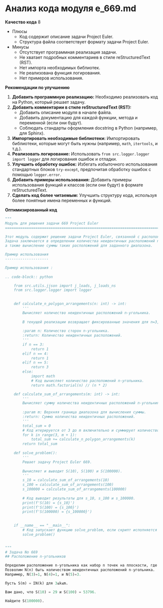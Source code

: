# Анализ кода модуля e_669.md

**Качество кода**
8
-  Плюсы
    - Код содержит описание задачи Project Euler.
    - Структура файла соответствует формату задачи Project Euler.
-  Минусы
    - Отсутствует программная реализация задачи.
    - Не хватает подробных комментариев в стиле reStructuredText (RST).
    - Нет импорта необходимых библиотек.
    - Не реализована функция логирования.
    - Нет примеров использования.

**Рекомендации по улучшению**

1.  **Добавить программную реализацию:** Необходимо реализовать код на Python, который решает задачу.
2.  **Добавить комментарии в стиле reStructuredText (RST):**
    -   Добавить описание модуля в начале файла.
    -   Добавить документацию для каждой функции, метода и переменной (если они будут).
    -   Соблюдать стандарты оформления docstring в Python (например, для Sphinx).
3.  **Импортировать необходимые библиотеки:**  Импортировать библиотеки, которые могут быть нужны (например, `math`, `itertools`, и т.д.).
4.  **Реализовать логирование:** Использовать `from src.logger.logger import logger` для логирования ошибок и отладки.
5.  **Улучшить обработку ошибок:**  Избегать избыточного использования стандартных блоков `try-except`, предпочитая обработку ошибок с помощью `logger.error`.
6.  **Добавить примеры использования:**  Добавить примеры использования функций и классов (если они будут) в формате reStructuredText.
7.  **Сделать код более читаемым:** Улучшить структуру кода, используя более понятные имена переменных и функций.

**Оптимизированный код**

```python
"""
Модуль для решения задачи 669 Project Euler
=========================================================================================

Этот модуль содержит решение задачи Project Euler, связанной с расположением n-угольников.
Задача заключается в определении количества неидентичных расположений n-угольника,
а также вычисление суммы таких расположений для заданного диапазона.

Пример использования
--------------------

Пример использования :
    
.. code-block:: python

    from src.utils.jjson import j_loads, j_loads_ns
    from src.logger.logger import logger
    
    
    def calculate_n_polygon_arrangements(n: int) -> int:
        '''
        Вычисляет количество неидентичных расположений n-угольника.
        
        В текущей реализации возвращает фиксированные значения для n=3, 4, 5, и использует формулу n!/(n * 2) для остальных.
        
        :param n: Количество сторон n-угольника.
        :return: Количество неидентичных расположений.
        '''
        if n == 3:
            return 1
        elif n == 4:
            return 1
        elif n == 5:
            return 3
        else:
            import math
            # Код вычисляет количество расположений n-угольника.
            return math.factorial(n) // (n * 2)

    def calculate_sum_of_arrangements(m: int) -> int:
        '''
        Вычисляет сумму количества неидентичных расположений n-угольников для 3 <= k <= m.
        
        :param m: Верхняя граница диапазона для вычисления суммы.
        :return: Сумма количества неидентичных расположений.
        '''
        total_sum = 0
        # Код итерируется от 3 до m включительно и суммирует количество расположений.
        for k in range(3, m + 1):
            total_sum += calculate_n_polygon_arrangements(k)
        return total_sum
    
    def solve_problem():
        '''
        Решает задачу Project Euler 669.
        
        Вычисляет и выводит S(10), S(100) и S(100000).
        '''
        s_10 = calculate_sum_of_arrangements(10)
        s_100 = calculate_sum_of_arrangements(100)
        s_100000 = calculate_sum_of_arrangements(100000)
        
        # Код выводит результаты для s_10, s_100 и s_100000.
        print(f'S(10) = {s_10}')
        print(f'S(100) = {s_100}')
        print(f'S(100000) = {s_100000}')
    
    
    if __name__ == "__main__":
        # Код запускает функцию solve_problem, если скрипт исполняется как основной.
        solve_problem()


"""
# Задача No 669
## Расположение n-угольников

Определим расположение n-угольника как набор n точек на плоскости, где никакие три точки не коллинеарны. Два расположения считаются идентичными, если одно может быть получено из другого путем сдвига, поворота и масштабирования.
Позволим N(n) быть количеством неидентичных расположений n-угольника.
Например, N(3)=1, N(4)=1, и N(5)=3.

Пусть S(m) = ΣN(k) для 3≤k≤m.

Вам дано, что S(10) = 29 и S(100) = 53796.

Найдите S(100000).
```